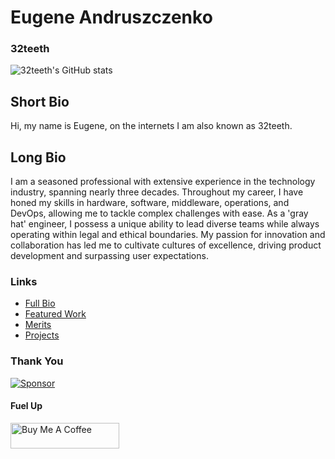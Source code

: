 # Eugene Andruszczenko
### **32teeth**

![32teeth's GitHub stats](https://streak-stats.demolab.com/?user=32teeth&theme=graywhite&border_radius=10&card_width=720&type=png&fire=EB275C&stroke=EEEEEE&ring=DDDDDD&sideLabels=EB275C&dates=999999)

## Short Bio
Hi, my name is Eugene, on the internets I am also known as 32teeth.

## Long Bio
I am a seasoned professional with extensive experience in the technology industry, spanning nearly three decades. Throughout my career, I have honed my skills in hardware, software, middleware, operations, and DevOps, allowing me to tackle complex challenges with ease. As a 'gray hat' engineer, I possess a unique ability to lead diverse teams while always operating within legal and ethical boundaries. My passion for innovation and collaboration has led me to cultivate cultures of excellence, driving product development and surpassing user expectations.

### Links
* [Full Bio](https://github.com/32teeth/32teeth/blob/main/BIO.md)
* [Featured Work](https://github.com/32teeth/32teeth/blob/main/FEATURED.md)
* [Merits](https://github.com/32teeth/32teeth/blob/main/MERITS.md)
* [Projects](https://github.com/32teeth/32teeth/blob/main/PROJECTS.md)

### Thank You
[![Sponsor](https://github.com/user-attachments/assets/38c207bd-4687-47ae-a900-5bbe5ad62b07)](https://github.com/sponsors/32teeth)

#### Fuel Up
<a href="https://www.buymeacoffee.com/32teeth" target="_blank"><img src="https://cdn.buymeacoffee.com/buttons/default-orange.png" alt="Buy Me A Coffee" height="41" width="174"></a>
